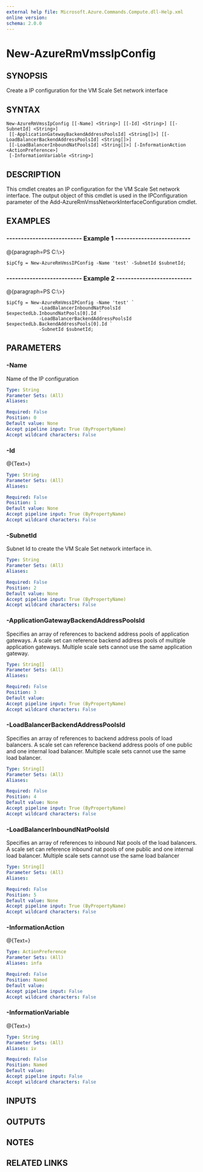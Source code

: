 ```yaml
---
external help file: Microsoft.Azure.Commands.Compute.dll-Help.xml
online version: 
schema: 2.0.0
---
```


# New-AzureRmVmssIpConfig
## SYNOPSIS
Create a IP configuration for the VM Scale Set network interface

## SYNTAX

```
New-AzureRmVmssIpConfig [[-Name] <String>] [[-Id] <String>] [[-SubnetId] <String>]
 [[-ApplicationGatewayBackendAddressPoolsId] <String[]>] [[-LoadBalancerBackendAddressPoolsId] <String[]>]
 [[-LoadBalancerInboundNatPoolsId] <String[]>] [-InformationAction <ActionPreference>]
 [-InformationVariable <String>]
```

## DESCRIPTION
This cmdlet creates an IP configuration for the VM Scale Set network interface.
The output object of this cmdlet is used in the IPConfiguration parameter of the Add-AzureRmVmssNetworkInterfaceConfiguration cmdlet.

## EXAMPLES

### --------------------------  Example 1  --------------------------
@{paragraph=PS C:\\\>}

```
$ipCfg = New-AzureRmVmssIPConfig -Name 'test' -SubnetId $subnetId;
```

### --------------------------  Example 2  --------------------------
@{paragraph=PS C:\\\>}

```
$ipCfg = New-AzureRmVmssIPConfig -Name 'test' `
            -LoadBalancerInboundNatPoolsId $expectedLb.InboundNatPools[0].Id `
            -LoadBalancerBackendAddressPoolsId $expectedLb.BackendAddressPools[0].Id `
            -SubnetId $subnetId;
```

## PARAMETERS

### -Name
Name of the IP configuration

```yaml
Type: String
Parameter Sets: (All)
Aliases: 

Required: False
Position: 0
Default value: None
Accept pipeline input: True (ByPropertyName)
Accept wildcard characters: False
```

### -Id
@{Text=}

```yaml
Type: String
Parameter Sets: (All)
Aliases: 

Required: False
Position: 1
Default value: None
Accept pipeline input: True (ByPropertyName)
Accept wildcard characters: False
```

### -SubnetId
Subnet Id to create the VM Scale Set network interface in.

```yaml
Type: String
Parameter Sets: (All)
Aliases: 

Required: False
Position: 2
Default value: None
Accept pipeline input: True (ByPropertyName)
Accept wildcard characters: False
```

### -ApplicationGatewayBackendAddressPoolsId
Specifies an array of references to backend address pools of application gateways.
A scale set can reference backend address pools of multiple application gateways.
Multiple scale sets cannot use the same application gateway.

```yaml
Type: String[]
Parameter Sets: (All)
Aliases: 

Required: False
Position: 3
Default value: 
Accept pipeline input: True (ByPropertyName)
Accept wildcard characters: False
```

### -LoadBalancerBackendAddressPoolsId
Specifies an array of references to backend address pools of load balancers.
A scale set can reference backend address pools of one public and one internal load balancer.
Multiple scale sets cannot use the same load balancer.

```yaml
Type: String[]
Parameter Sets: (All)
Aliases: 

Required: False
Position: 4
Default value: None
Accept pipeline input: True (ByPropertyName)
Accept wildcard characters: False
```

### -LoadBalancerInboundNatPoolsId
Specifies an array of references to inbound Nat pools of the load balancers.
A scale set can reference inbound nat pools of one public and one internal load balancer.
Multiple scale sets cannot use the same load balancer

```yaml
Type: String[]
Parameter Sets: (All)
Aliases: 

Required: False
Position: 5
Default value: None
Accept pipeline input: True (ByPropertyName)
Accept wildcard characters: False
```

### -InformationAction
@{Text=}

```yaml
Type: ActionPreference
Parameter Sets: (All)
Aliases: infa

Required: False
Position: Named
Default value: 
Accept pipeline input: False
Accept wildcard characters: False
```

### -InformationVariable
@{Text=}

```yaml
Type: String
Parameter Sets: (All)
Aliases: iv

Required: False
Position: Named
Default value: 
Accept pipeline input: False
Accept wildcard characters: False
```

## INPUTS

## OUTPUTS

## NOTES

## RELATED LINKS

